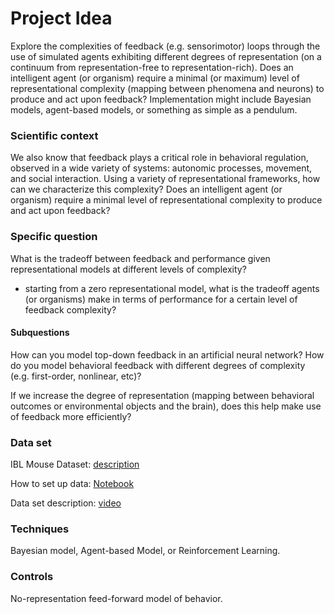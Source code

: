 # Project Idea
Explore the complexities of feedback (e.g. sensorimotor) loops through the use of simulated agents exhibiting different degrees of representation (on a continuum from representation-free to representation-rich). Does an intelligent agent (or organism) require a minimal (or maximum) level of representational complexity (mapping between phenomena and neurons) to produce and act upon feedback? Implementation might include Bayesian models, agent-based models, or something as simple as a pendulum.


### Scientific context 
 We also know that feedback plays a critical role in behavioral regulation, observed in a wide variety of systems: autonomic processes, movement, and social interaction. Using a variety of representational frameworks, how can we characterize this complexity? Does an intelligent agent (or organism) require a minimal level of representational complexity to produce and act upon feedback? 


### Specific question
What is the tradeoff between feedback and performance given representational models at different levels of complexity?

* starting from a zero representational model, what is the tradeoff agents (or organisms) make in terms of performance for a certain level of feedback complexity? 


#### Subquestions
How can you model top-down feedback in an artificial neural network? How do you model behavioral feedback with different degrees of complexity (e.g. first-order, nonlinear, etc)?

If we increase the degree of representation (mapping between behavioral outcomes or environmental objects and the brain), does this help make use of feedback more efficiently? 


### Data set
IBL Mouse Dataset: [description](https://data.internationalbrainlab.org/)

How to set up data: [Notebook](https://github.com/Orthogonal-Research-Lab/Neuromatch-Academy/blob/master/Complexity%20of%20Feedback%20Loops/how-to-set-up-data.ipynb)

Data set description: [video](https://www.youtube.com/watch?v=NofrFH8FRZU)


### Techniques
Bayesian model, Agent-based Model, or Reinforcement Learning.


### Controls
No-representation feed-forward model of behavior.

